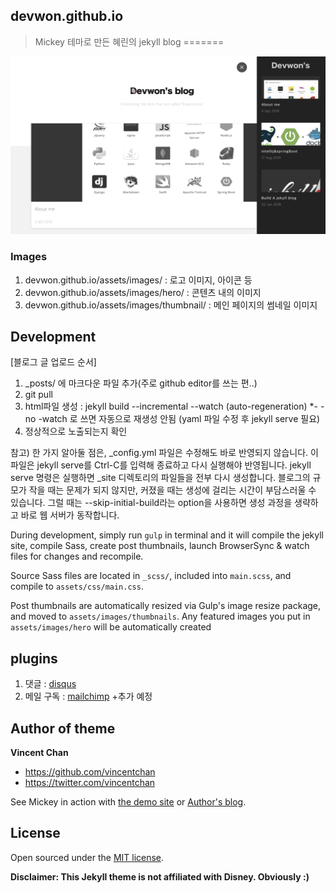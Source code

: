 ## devwon.github.io
> Mickey 테마로 만든 혜린의 jekyll blog
=======

![devwon's blog screenshots](/assets/images/demo.png "devwon's blog")


### Images

1. devwon.github.io/assets/images/ : 로고 이미지, 아이콘 등
2. devwon.github.io/assets/images/hero/ : 콘텐츠 내의 이미지
2. devwon.github.io/assets/images/thumbnail/ : 메인 페이지의 썸네일 이미지

## Development

[블로그 글 업로드 순서]
1. _posts/ 에 마크다운 파일 추가(주로 github editor를 쓰는 편..)
2. git pull
3. html파일 생성 : jekyll build --incremental --watch (auto-regeneration) *- -no -watch 로 쓰면 자동으로 재생성 안됨 (yaml 파일 수정 후 jekyll serve 필요)
4. 정상적으로 노출되는지 확인

참고)
한 가지 알아둘 점은, _config.yml 파일은 수정해도 바로 반영되지 않습니다. 이 파일은 jekyll serve를 Ctrl-C를 입력해 종료하고 다시 실행해야 반영됩니다.
jekyll serve 명령은 실행하면 _site 디렉토리의 파일들을 전부 다시 생성합니다. 블로그의 규모가 작을 때는 문제가 되지 않지만, 커졌을 때는 생성에 걸리는 시간이 부담스러울 수 있습니다. 그럴 때는 --skip-initial-build라는 option을 사용하면 생성 과정을 생략하고 바로 웹 서버가 동작합니다.

During development, simply run `gulp` in terminal and it will compile the jekyll site, compile Sass, create post thumbnails, launch BrowserSync & watch files for changes and recompile.

Source Sass files are located in `_scss/`, included into `main.scss`, and compile to `assets/css/main.css`.

Post thumbnails are automatically resized via Gulp's image resize package, and moved to `assets/images/thumbnails`. Any featured images you put in `assets/images/hero` will be automatically created

## plugins

1. 댓글 : [disqus](https://disqus.com)
2. 메일 구독 : [mailchimp](https://mailchimp.com)
+추가 예정

## Author of theme

**Vincent Chan**
- <https://github.com/vincentchan>
- <https://twitter.com/vincentchan>

See Mickey in action with [the demo site](http://vincentchan.github.io/mickey) or [Author's blog](http://aneverendingdream.com).


## License

Open sourced under the [MIT license](LICENSE.md).

**Disclaimer: This Jekyll theme is not affiliated with Disney. Obviously :)**
